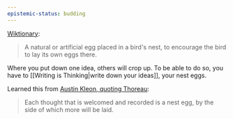 ```yaml
---
epistemic-status: budding
---
```


[Wiktionary](https://en.wiktionary.org/wiki/nest_egg):
> A natural or artificial egg placed in a bird's nest, to encourage the bird to lay its own eggs there.

Where you put down one idea, others will crop up. To be able to do so, you have to [[Writing is Thinking|write down your ideas]], your nest eggs.

Learned this from [Austin Kleon, quoting Thoreau](https://austinkleon.com/2018/01/22/thoughts-as-nest-eggs/):
> Each thought that is welcomed and recorded is a nest egg, by the side of which more will be laid.
